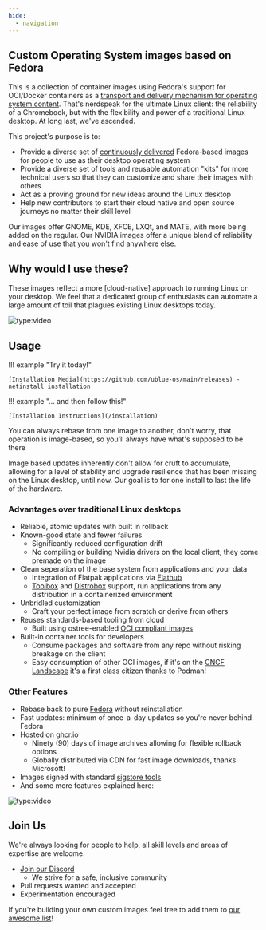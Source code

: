 ```yaml
---
hide:
  - navigation
---
```


## Custom Operating System images based on Fedora

This is a collection of container images using Fedora's support for OCI/Docker containers as a [transport and delivery mechanism for operating system content](https://fedoraproject.org/wiki/Changes/OstreeNativeContainerStable). That's nerdspeak for the ultimate Linux client: the reliability of a Chromebook, but with the flexibility and power of a traditional Linux desktop. At long last, we've ascended. 

This project's purpose is to:

- Provide a diverse set of [continuously delivered](https://en.wikipedia.org/wiki/Continuous_delivery) Fedora-based images for people to use as their desktop operating system
- Provide a diverse set of tools and reusable automation "kits" for more technical users so that they can customize and share their images with others
- Act as a proving ground for new ideas around the Linux desktop
- Help new contributors to start their cloud native and open source journeys no matter their skill level

Our images offer GNOME, KDE, XFCE, LXQt, and MATE, with more being added on the regular. Our NVIDIA images offer a unique blend of reliability and ease of use that you won't find anywhere else.

## Why would I use these?

These images reflect a more [cloud-native] approach to running Linux on your desktop. We feel that a dedicated group of enthusiasts can automate a large amount of toil that plagues existing Linux desktops today.

![type:video](https://www.youtube.com/embed/vZ1LRe_foJY)

## Usage

!!! example "Try it today!"

    [Installation Media](https://github.com/ublue-os/main/releases) - netinstall installation
    
!!! example "... and then follow this!"

    [Installation Instructions](/installation)

You can always rebase from one image to another, don't worry, that operation is image-based, so you'll always have what's supposed to be there 

Image based updates inherently don't allow for cruft to accumulate, allowing for a level of stability and upgrade resilience that has been missing on the Linux desktop, until now. 
Our goal is to for one install to last the life of the hardware.

### Advantages over traditional Linux desktops 

- Reliable, atomic updates with built in rollback
- Known-good state and fewer failures
    - Significantly reduced configuration drift
    - No compiling or building Nvidia drivers on the local client, they come premade on the image
- Clean seperation of the base system from applications and your data
    - Integration of Flatpak applications via [Flathub](https://flathub.org/home)
    - [Toolbox](https://github.com/containers/toolbox) and [Distrobox](https://github.com/89luca89/distrobox) support, run applications from any distribution in a containerized environment 
- Unbridled customization
    - Craft your perfect image from scratch or derive from others   
- Reuses standards-based tooling from cloud
    - Built using ostree-enabled [OCI compliant images](https://opencontainers.org/) 
- Built-in container tools for developers
    - Consume packages and software from any repo without risking breakage on the client
    - Easy consumption of other OCI images, if it's on the [CNCF Landscape](https://landscape.cncf.io/) it's a first class citizen thanks to Podman!

### Other Features

- Rebase back to pure [Fedora](https://getfedora.org/en/) without reinstallation
- Fast updates: minimum of once-a-day updates so you're never behind Fedora
- Hosted on ghcr.io
    - Ninety (90) days of image archives allowing for flexible rollback options  
    - Globally distributed via CDN for fast image downloads, thanks Microsoft!
- Images signed with standard [sigstore tools](https://www.sigstore.dev/)
- And some more features explained here:

![type:video](https://www.youtube.com/embed/X8h304Jp9N8?start=435)

## Join Us

We're always looking for people to help, all skill levels and areas of expertise are welcome.

- [Join our Discord](https://discord.gg/WEu6BdFEtp)
  - We strive for a safe, inclusive community   
- Pull requests wanted and accepted
- Experimentation encouraged

If you're building your own custom images feel free to add them to [our awesome list](https://github.com/ublue-os/awesome-custom-images)!
